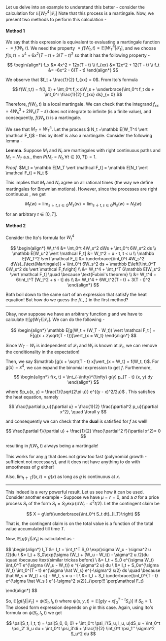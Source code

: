 Let us delve into an example to understand this better - consider the calculation for $\mathbb E[W_T^4 \vert \mathcal  F_t]$ Note that this process is a martingale. Now, we present two methods to perform this calculation -

#### Method 1

We say that this expression is equivalent to evaluating a martingale function - $= f(W_t, t)$. We need the property $= f(W_t, t) = \mathbb E[W_T^4 \vert \mathcal F_t]$, and we choose $f(x, t) = x^4 + 6x^2(T - t) + 3(T - t)^2$ so that it has the following property -

$$
\begin{align*}
    f_x &= 4x^2 + 12x(T - t) \\
    f_{xx} &= 12x^2 + 12(T - t) \\
f_t &= -6x^2 - 6(T - t) 
\end{align*}
$$

We observe that $f_t + \frac{1}{2} f_{xx} = 0$. From Ito's formula

$$
f(W_t,t) = f(0, 0) + \int_0^t f_x dW_s + \underbrace{\int_0^t f_t ds + \int_0^r \frac{1}{2} f_{xx} ds}_{= 0}
$$

Therefore, $f(W_t, t)$ is a local martingale. We can check that the integrand $f_{xx} = 4W_s^3 + 2W_s(T - s)$ does not integrate to infinite (is a finite value), and consequently, $f(W_t, t)$ is a martingale.

We see that $M_T = W_T^4$. Let the process $ N_t =\mathbb E[W_T^4 \vert \mathcal F_t]$ - this by itself is also a martingale.  Consider the following lemma -

**Lemma.** Suppose $M_t$ and $N_t$ are martingales with right continuous paths and $M_t = N_T$ a.s., then $P(M_t = N_t, \forall t \in [0, T]) = 1$.

*Proof.* $M_t = \mathbb E[M_T \vert \mathcal F_t] = \mathbb E[N_t \vert \mathcal F_t] = N_t   $

This implies that $M_t$ and $N_t$ agree on all rational times (the way we define martingales for Brownian motions). However, since the processes are right continuous , we get

$$
M_t(w) = \lim_{s \downarrow t, s \in Q} M_s(w) = \lim_{s \downarrow t, s \in Q}N_s(w) = N_t(w)
$$

for an arbitrary $t \in [0, T]$.

#### Method 2

Consider the Ito's formula for $W_t^4$

$$
\begin{align*}
W_t^4 &= \int_0^t 4W_s^2 dWs + \int_0^t 6W_s^2 ds \\
\mathbb E[W_u^2 \vert \mathcal F_t] &= W_t^2 + u - t, t < u \\
\mathbb E[W_T^2 \vert \mathcal F_t] &= \underbrace{\int_0^t 4W_s^2 dWs}_{\text{Martingale}} + \int_0^t 6W_s^2 ds + \mathbb E\left[\int_0^T 6W_s^2 ds \vert \mathcal F_t\right] \\
&= W_t^4 + \int_t^T 6\mathbb E[W_s^2 \vert \mathcal F_t] \quad \because \text{Fubini's theorem} \\
&= W_t^4 + 6\int_t^T [W_t^2 + s - t] ds \\
&= W_t^4 + 6W_t^2(T - t) + 3(T - t)^2
\end{align*}
$$

Both boil down to the same sort of an expression that satisfy the heat equation! But how do we guess the $f(., .)$ in the first method?

---

Okay, now suppose we have an arbitrary function $g$ and we have to calculate $\mathbb E[g(W_T) \vert \mathcal F_t]$. We can do the following -

$$
\begin{align*}
\mathbb E[g(W_t + (W_T - W_t)) \vert \mathcal F_t ] = E[g(x + z\sqrt{T - t})]\vert_{x = W_t}
\end{align*}
$$

Since $W_T - W_t$ is independent of $\mathcal F_t$ and $W_t$ is known at $\mathcal F_t$, we can remove the conditionality in the expectation! 

Then, we say $\mathbb [g(x + \sqrt{T - t} x]\vert_{x = W_t} = f(W_t, t)$. For $g(x) = x^4$, we can expand the binomial expression to get $f$. Furthermore,

$$
\begin{align*}
f(x, t) = \int_{-\infty}^{\infty} g(y) p_{T - t} (x, y) dy
\end{align*}
$$

where $p_u(x, y) = \frac{1}{\sqrt{2\pi u}} e^{(y - x)^2/2u}$ . This satisfies the heat equation, namely

$$
\frac{\partial p_u}{\partial u} = \frac{1}{2} \frac{\partial^2 p_u}{\partial x^2}, \quad \forall y
$$

and consequently we can check that the **dual** is satisfied for $f$ as well!

$$
\frac{\partial f}{\partial u} + \frac{1}{2} \frac{\partial^2 f}{\partial x^2}= 0
$$

resulting in $f(W_t, t)$ always being a martingale!

This works for any $g$ that does not grow too fast (polynomial growth - sufficient not necessary), and it does not have anything to do with smoothness of $g$ either!

Also, $\lim_{t \uparrow T} f(x, t) = g(x)$ as long as $g$ is continuous at $x$.

---

This indeed is a very powerful result. Let us see how it can be used. Consider another example - Suppose we have $\mu = r = 0$, and a $\sigma$ for a price process $S_t$ of the form $S_t = S_0 \exp\left(\sigma W_t - \sigma^2 t/2\right)$. Let the contingent claim be

$$
X = g\left(\underbrace{\int_0^t S_t dt}_{I_T}\right)
$$

That is, the contingent claim is on the total value is a function of the total value accumulated till time $T$. 

Now, $\mathbb E[g(I_T) \vert \mathcal F_t]$ is calculated as -

$$
\begin{align*}
I_T &= I_t + \int_t^T S_0 \exp(\sigma W_u - \sigma^2 u /2)du \\
&= I_t + S_0\exp(\sigma (W_t + (W_u - W_t)) - \sigma^2 u /2)du \quad \because \text{similar trickas before} \\
&= I_t + S_0 e^{\sigma W_t} \int_0^T e^{\sigma (W_u - W_t)} e ^{-\sigma^2 u} du \\
&= I_t  + S_0e^{\sigma W_t} \int_0^{T - t} e^{\sigma \hat W_s} e^{-\sigma^2 s/2} ds \quad \because \hat W_s = W_{t + s} - W_t, s = u - t \\
&= I_t + S_t \underbrace{\int_0^{T - t} e^{\sigma \hat W_s } e^{-\sigma^2 s/2}}_{\perp\!\!\!  \perp\mathcal F_t}

\end{align*}
$$

So, $\mathbb E[g(I_t) \vert \mathcal F_t] = \psi(S_t, I_t, t)$ where $\psi(x, y, t) = \mathbb E[g(y + x \int_0^{T - t} S_s)]$ if $S_0 = 1$. The closed form expression depends on $g$ in this case. Again, using Ito's formula on $\psi(S_t, I_t,t)$ we get

$$
\psi(S_t, I_t, t) = \psi(S_0, 0, 0) + \int_0^t \psi_i'(S_u, I_u, u)dS_u + \int_0^t \psi_2' S_u du + \int_0^t \psi_3'di + \frac{1}{2} \int_0^t \psi_1'' \sigma^2 S_u^2 du
$$
